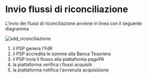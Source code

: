 Invio flussi di riconciliazione
===================================

L'invio dei flussi di riconciliazione avviene in linea con il seguente diagramma

![sdd_riconciliazione](../diagrams/sd_psp_flussi.png)

1. il PSP genera l'FdR
2. il PSP accredita le somme alla Banca Tesoriera
3. il PSP invia il flusso alla piattaforma pagoPA
4. la piattaforma verifica i flussi acquisiti
5. la piattaforma notifica l'avvenuta acquisizione
